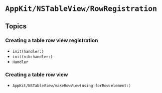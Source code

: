 # ``AppKit/NSTableView/RowRegistration``

## Topics

### Creating a table row view registration

- ``init(handler:)``
- ``init(nib:handler:)``
- ``Handler``

### Creating a table row view

- ``AppKit/NSTableView/makeRowView(using:forRow:element:)``
